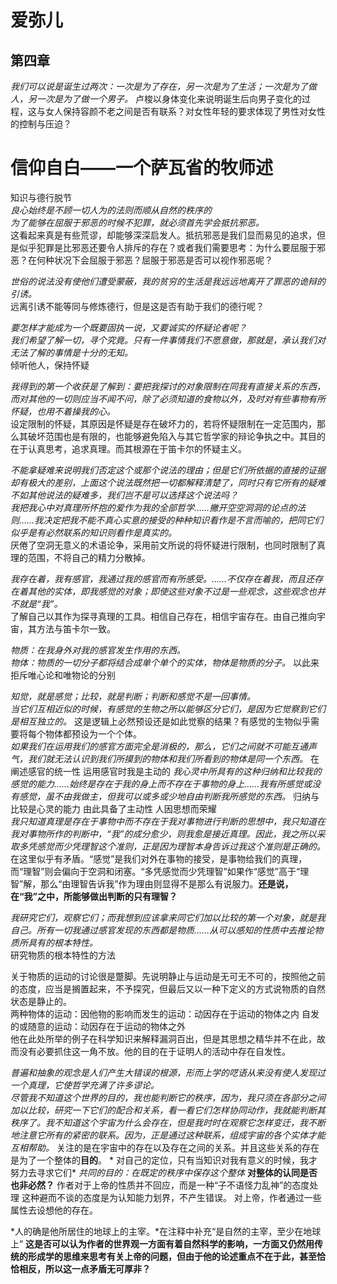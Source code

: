 # 爱弥儿
## 第四章
*我们可以说是诞生过两次：一次是为了存在，另一次是为了生活；一次是为了做人，另一次是为了做一个男子。*
卢梭以身体变化来说明诞生后向男子变化的过程，这与女人保持容颜不老之间是否有联系？对女性年轻的要求体现了男性对女性的控制与压迫？
# 信仰自白——一个萨瓦省的牧师述  
知识与德行脱节  
*良心始终是不顾一切人为的法则而顺从自然的秩序的*  
*为了能够在屈服于邪恶的时候不犯罪，就必须首先学会抵抗邪恶。*  
这看起来真是有些荒谬，却能够深深启发人。抵抗邪恶是我们显而易见的追求，但是似乎犯罪是比邪恶还要令人排斥的存在？或者我们需要思考：为什么要屈服于邪恶？在何种状况下会屈服于邪恶？屈服于邪恶是否可以视作邪恶呢？  

*世俗的说法没有使他们遭受蒙蔽，我的贫穷的生活是我远远地离开了罪恶的诡辩的引诱。*  
远离引诱不能等同与修炼德行，但是这是否有助于我们的德行呢？   

*要怎样才能成为一个既要固执一说，又要诚实的怀疑论者呢？*  
*我们希望了解一切，寻个究竟。只有一件事情我们不愿意做，那就是，承认我们对无法了解的事情是十分的无知。*  
倾听他人，保持怀疑  

*我得到的第一个收获是了解到：要把我探讨的对象限制在同我有直接关系的东西，而对其他的一切则应当不闻不问，除了必须知道的食物以外，及时对有些事物有所怀疑，也用不着操我的心。*  
设定限制的怀疑，其原因是怀疑是存在破坏力的，若将怀疑限制在一定范围内，那么其破坏范围也是有限的，也能够避免陷入与其它哲学家的辩论争执之中。其目的在于认真思考，追求真理。而其根源在于笛卡尔的怀疑主义。  

*不能拿疑难来说明我们否定这个或那个说法的理由；但是它们所依据的直接的证据却有极大的差别，上面这个说法既然把一切都解释清楚了，同时只有它所有的疑难不如其他说法的疑难多，我们岂不是可以选择这个说法吗？*  
*我把我心中对真理所怀抱的爱作为我的全部哲学……撇开空空洞洞的论点的法则……我决定把我不能不真心实意的接受的种种知识看作是不言而喻的，把同它们似乎是有必然联系的知识则看作是真实的。*  
厌倦了空洞无意义的术语论争，采用前文所说的将怀疑进行限制，也同时限制了真理的范围，不将自己的精力分散掉。  
  
*我存在着，我有感官，我通过我的感官而有所感受。……不仅存在着我，而且还存在着其他的实体，即我感觉的对象；即使这些对象不过是一些观念，这些观念也并不就是“我”。*  
了解自己以其作为探寻真理的工具。相信自己存在，相信宇宙存在。由自己推向宇宙，其方法与笛卡尔一致。  
  
*物质：在我身外对我的感官发生作用的东西。*  
*物体：物质的一切分子都将结合成单个单个的实体，物体是物质的分子。* 以此来拒斥唯心论和唯物论的分别  
  
*知觉，就是感觉；比较，就是判断；判断和感觉不是一回事情。*  
*当它们互相近似的时候，有感觉的生物之所以能够区分它们，是因为它觉察到它们是相互独立的。*  这是逻辑上必然预设还是如此觉察的结果？有感觉的生物似乎需要将每个物体都预设为一个个体。  
*如果我们在运用我们的感官方面完全是消极的，那么，它们之间就不可能互通声气，我们就无法认识到我们所摸到的物体和我们所看到的物体是同一个东西。*  在阐述感官的统一性  运用感官时我是主动的
*我心灵中所具有的这种归纳和比较我的感觉的能力……始终是存在于我的身上而不存在于事物的身上……我有所感觉或没有感觉，虽不由我做主，但我可以或多或少地自由判断我所感觉的东西。*  归纳与比较是心灵的能力  由此具备了主动性 人因思想而荣耀  
*我只知道真理是存在于事物中而不存在于我对事物进行判断的思想中，我只知道在我对事物所作的判断中，“我”的成分愈少，则我愈是接近真理。因此，我之所以采取多凭感觉而少凭理智这个准则，正是因为理智本身告诉过我这个准则是正确的。*  
在这里似乎有矛盾。“感觉”是我们对外在事物的接受，是事物给我们的真理，而“理智”则会偏向于空洞和闭塞。“多凭感觉而少凭理智”如果作“感觉”高于“理智”解，那么“由理智告诉我”作为理由则显得不是那么有说服力。**还是说，在“我”之中，所能够做出判断的只有理智？**  
  
*我研究它们，观察它们；而我想到应该拿来同它们加以比较的第一个对象，就是我自己。所有一切我通过感官发现的东西都是物质……从可以感知的性质中去推论物质所具有的根本特性。*  
研究物质的根本特性的方法  
  
关于物质的运动的讨论很是蹩脚。先说明静止与运动是无可无不可的，按照他之前的态度，应当是搁置起来，不予探究，但最后又以一种下定义的方式说物质的自然状态是静止的。  
两种物体的运动：因他物的影响而发生的运动：动因存在于运动的物体之内  自发的或随意的运动：动因存在于运动的物体之外  
他在此处所举的例子在科学知识来解释漏洞百出，但是其思想之精华并不在此，故而没有必要抓住这一角不放。他的目的在于证明人的活动中存在自发性。  
  
*普遍和抽象的观念是人们产生大错误的根源，形而上学的呓语从来没有使人发现过一个真理，它使哲学充满了许多谬论。*  
*尽管我不知道这个世界的目的，我也能判断它的秩序，因为，我只须在各部分之间加以比较，研究一下它们的配合和关系，看一看它们怎样协同动作，我就能判断其秩序了。我不知道这个宇宙为什么会存在，但是我时时在观察它怎样变迁，我不断地注意它所有的紧密的联系。因为，正是通过这种联系，组成宇宙的各个实体才能互相帮助。*  关注的是在宇宙中的存在以及存在之间的关系。并且这些关系的存在是为了一个整体的**目的**。  *
对自己的定位，只有当知识对我有意义的时候，我才努力去寻求它们*
*共同的目的：在既定的秩序中保存这个整体*  **对整体的认同是否也非必然？**
作者对于上帝的性质并不回应，而是一种“子不语怪力乱神”的态度处理  这种避而不谈的态度是为认知能力划界，不产生错误。 对上帝，作者通过一些属性去设想他的存在。  
  
*人的确是他所居住的地球上的主宰。*在注释中补充“是自然的主宰，至少在地球上”  **这是否可以认为作者的世界观一方面有着自然科学的影响，一方面又仍然用传统的形成学的思维来思考有关上帝的问题，但由于他的论述重点不在于此，甚至恰恰相反，所以这一点矛盾无可厚非？**

